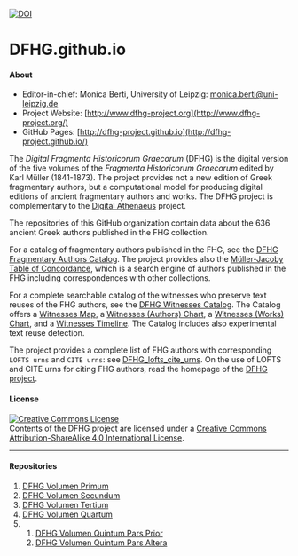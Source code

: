 [![DOI](https://zenodo.org/badge/66142168.svg)](https://zenodo.org/badge/latestdoi/66142168)

# DFHG.github.io

#### About

* Editor-in-chief: Monica Berti, University of Leipzig: <monica.berti@uni-leipzig.de>
* Project Website: [http://www.dfhg-project.org](http://www.dfhg-project.org/)
* GitHub Pages: [http://dfhg-project.github.io](http://dfhg-project.github.io/)

The <i>Digital Fragmenta Historicorum Graecorum</i> (DFHG) is the digital version of the five volumes of the <i>Fragmenta Historicorum Graecorum</i> edited by Karl Müller (1841-1873). The project provides not a new edition of Greek fragmentary authors, but a computational model for producing digital editions of ancient fragmentary authors and works. The DFHG project is complementary to the [Digital Athenaeus](http://digitalathenaeus.org/) project.

The repositories of this GitHub organization contain data about the 636 ancient Greek authors published in the FHG collection. 

For a catalog of fragmentary authors published in the FHG, see the [DFHG Fragmentary Authors Catalog](http://www.dfhg-project.org/Fragmentary-Authors-Catalog/). The project provides also the [Müller-Jacoby Table of Concordance](http://www.dfhg-project.org/Mueller-Jacoby-Concordance/), which is a search engine of authors published in the FHG including correspondences with other collections.

For a complete searchable catalog of the witnesses who preserve text reuses of the FHG authors, see the [DFHG Witnesses Catalog](http://www.dfhg-project.org/Witnesses-Catalog/). The Catalog offers a [Witnesses Map](http://www.dfhg-project.org/Witnesses-Catalog/map.php), a [Witnesses (Authors) Chart](http://www.dfhg-project.org/Witnesses-Catalog/authors_chart.php), a [Witnesses (Works) Chart](http://www.dfhg-project.org/Witnesses-Catalog/works_chart.php), and a [Witnesses Timeline](http://www.dfhg-project.org/Witnesses-Catalog/timeline.php). The Catalog includes also experimental text reuse detection. 

The project provides a complete list of FHG authors with corresponding `LOFTS urns` and `CITE urns`: see [DFHG_lofts_cite_urns](https://github.com/DFHG-project/DFHG-project.github.io/blob/master/dfhg_lofts_cite_urns.csv). On the use of LOFTS and CITE urns for citing FHG authors, read the homepage of the [DFHG project](http://www.dfhg-project.org).

#### License

<a rel="license" href="http://creativecommons.org/licenses/by-sa/4.0/"><img alt="Creative Commons License" style="border-width:0" src="https://i.creativecommons.org/l/by-sa/4.0/88x31.png" /></a><br />Contents of the DFHG project are licensed under a <a rel="license" href="http://creativecommons.org/licenses/by-sa/4.0/">Creative Commons Attribution-ShareAlike 4.0 International License</a>.

****
#### Repositories

1. [DFHG Volumen Primum](https://github.com/DFHG-project/volume_1)
2. [DFHG Volumen Secundum](https://github.com/DFHG-project/volume_2)
3. [DFHG Volumen Tertium](https://github.com/DFHG-project/volume_3)
4. [DFHG Volumen Quartum](https://github.com/DFHG-project/volume_4)
5. 1. [DFHG Volumen Quintum Pars Prior](https://github.com/DFHG-project/volume_5_1)
   2. [DFHG Volumen Quintum Pars Altera](https://github.com/DFHG-project/volume_5_2)
